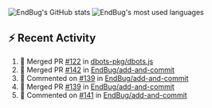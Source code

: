 ![EndBug's GitHub stats](https://github-readme-stats.vercel.app/api?username=endbug&show_icons=true)
![EndBug's most used languages](https://github-readme-stats.vercel.app/api/top-langs/?username=endbug&layout=compact)

## ⚡ Recent Activity

<!--START_SECTION:activity-->
1. 🎉 Merged PR [#122](https://github.com//dbots-pkg/dbots.js/pull/122) in [dbots-pkg/dbots.js](https://github.com//dbots-pkg/dbots.js)
2. 🎉 Merged PR [#142](https://github.com//EndBug/add-and-commit/pull/142) in [EndBug/add-and-commit](https://github.com//EndBug/add-and-commit)
3. 💬 Commented on [#139](https://github.com//EndBug/add-and-commit/issues/139) in [EndBug/add-and-commit](https://github.com//EndBug/add-and-commit)
4. 🎉 Merged PR [#139](https://github.com//EndBug/add-and-commit/pull/139) in [EndBug/add-and-commit](https://github.com//EndBug/add-and-commit)
5. 💬 Commented on [#141](https://github.com//EndBug/add-and-commit/issues/141) in [EndBug/add-and-commit](https://github.com//EndBug/add-and-commit)
<!--END_SECTION:activity-->
